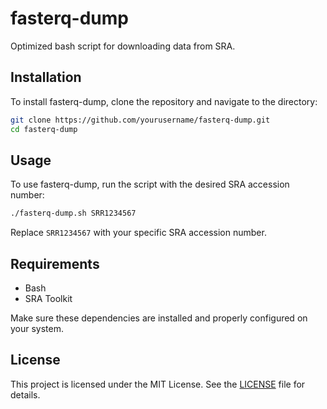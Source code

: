# fasterq-dump
Optimized bash script for downloading data from SRA.

## Installation

To install fasterq-dump, clone the repository and navigate to the directory:

```bash
git clone https://github.com/yourusername/fasterq-dump.git
cd fasterq-dump
```

## Usage

To use fasterq-dump, run the script with the desired SRA accession number:

```bash
./fasterq-dump.sh SRR1234567
```

Replace `SRR1234567` with your specific SRA accession number.

## Requirements

- Bash
- SRA Toolkit

Make sure these dependencies are installed and properly configured on your system.

## License

This project is licensed under the MIT License. See the [LICENSE](LICENSE) file for details.